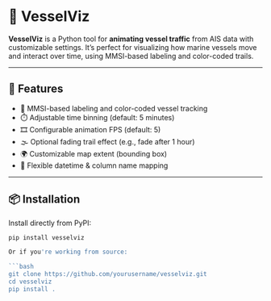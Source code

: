 # 🚢 VesselViz

**VesselViz** is a Python tool for **animating vessel traffic** from AIS data with customizable settings. It’s perfect for visualizing how marine vessels move and interact over time, using MMSI-based labeling and color-coded trails.

---

## 🚀 Features

- 🎯 MMSI-based labeling and color-coded vessel tracking
- ⏱️ Adjustable time binning (default: 5 minutes)
- 🎞️ Configurable animation FPS (default: 5)
- 🌫️ Optional fading trail effect (e.g., fade after 1 hour)
- 🌍 Customizable map extent (bounding box)
- 📅 Flexible datetime & column name mapping

---

## 📦 Installation

Install directly from PyPI:

```bash
pip install vesselviz

Or if you're working from source:

```bash
git clone https://github.com/yourusername/vesselviz.git
cd vesselviz
pip install .
